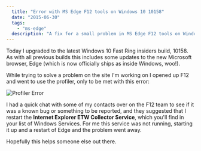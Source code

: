 ```yaml
---
  title: "Error with MS Edge F12 tools on Windows 10 10158"
  date: "2015-06-30"
  tags: 
    - "ms-edge"
  description: "A fix for a small problem in MS Edge F12 tools on Windows 10 build 10158."
---
```


Today I upgraded to the latest Windows 10 Fast Ring insiders build, 10158. As with all previous builds this includes some updates to the new Microsoft browser, Edge (which is now officially ships as inside Windows, woo!).

While trying to solve a problem on the site I'm working on I opened up F12 and went to use the profiler, only to be met with this error:

![Profiler Error](/get/f12-error-10158.PNG)

I had a quick chat with some of my contacts over on the F12 team to see if it was a known bug or something to be reported, and they suggested that I restart the **Internet Explorer ETW Collector Service**, which you'll find in your list of Windows Services. For me this service was not running, starting it up and a restart of Edge and the problem went away.

Hopefully this helps someone else out there.